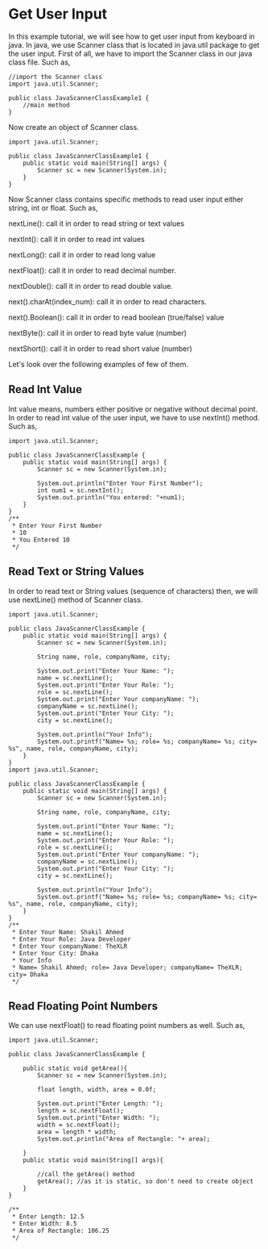# Get User Input

In this example tutorial, we will see how to get user input from keyboard in java. In java, we use Scanner class that is located in java.util package to get the user input. First of all, we have to import the Scanner class in our java class file. Such as,

```
//import the Scanner class
import java.util.Scanner;

public class JavaScannerClassExample1 {
    //main method
}
```

Now create an object of Scanner class.

```
import java.util.Scanner;

public class JavaScannerClassExample1 {
    public static void main(String[] args) {
        Scanner sc = new Scanner(System.in);
    }
}
```

Now Scanner class contains specific methods to read user input either string, int or float. Such as,

nextLine(): call it in order to read string or text values

nextInt(): call it in order to read int values

nextLong(): call it in order to read long value

nextFloat(): call it in order to read decimal number.

nextDouble(): call it in order to read double value.

next().charAt(index_num): call it in order to read characters.

next().Boolean(): call it in order to read boolean (true/false) value

nextByte(): call it in order to read byte value (number)

nextShort(): call it in order to read short value (number)


Let's look over the following examples of few of them.


## Read Int Value 

Int value means, numbers either positive or negative without decimal point. In order to read int value of the user input, we have to use nextInt() method. Such as,

```
import java.util.Scanner;

public class JavaScannerClassExample {
    public static void main(String[] args) {
        Scanner sc = new Scanner(System.in);

        System.out.println("Enter Your First Number");
        int num1 = sc.nextInt();
        System.out.println("You entered: "+num1);
    }
}
/**
 * Enter Your First Number
 * 10
 * You Entered 10
 */
```

## Read Text or String Values

In order to read text or String values (sequence of characters) then, we will use nextLine() method of Scanner class.

```
import java.util.Scanner;

public class JavaScannerClassExample {
    public static void main(String[] args) {
        Scanner sc = new Scanner(System.in);

        String name, role, companyName, city;

        System.out.print("Enter Your Name: ");
        name = sc.nextLine();
        System.out.print("Enter Your Role: ");
        role = sc.nextLine();
        System.out.print("Enter Your companyName: ");
        companyName = sc.nextLine();
        System.out.print("Enter Your City: ");
        city = sc.nextLine();

        System.out.println("Your Info");
        System.out.printf("Name= %s; role= %s; companyName= %s; city= %s", name, role, companyName, city);
    }
}
import java.util.Scanner;

public class JavaScannerClassExample {
    public static void main(String[] args) {
        Scanner sc = new Scanner(System.in);

        String name, role, companyName, city;

        System.out.print("Enter Your Name: ");
        name = sc.nextLine();
        System.out.print("Enter Your Role: ");
        role = sc.nextLine();
        System.out.print("Enter Your companyName: ");
        companyName = sc.nextLine();
        System.out.print("Enter Your City: ");
        city = sc.nextLine();

        System.out.println("Your Info");
        System.out.printf("Name= %s; role= %s; companyName= %s; city= %s", name, role, companyName, city);
    }
}
/**
 * Enter Your Name: Shakil Ahmed
 * Enter Your Role: Java Developer
 * Enter Your companyName: TheXLR
 * Enter Your City: Dhaka
 * Your Info
 * Name= Shakil Ahmed; role= Java Developer; companyName= TheXLR; city= Dhaka
 */
```

## Read Floating Point Numbers

We can use nextFloat() to read floating point numbers as well. Such as,

```
import java.util.Scanner;

public class JavaScannerClassExample {

    public static void getArea(){
        Scanner sc = new Scanner(System.in);

        float length, width, area = 0.0f;

        System.out.print("Enter Length: ");
        length = sc.nextFloat();
        System.out.print("Enter Width: ");
        width = sc.nextFloat();
        area = length * width;
        System.out.println("Area of Rectangle: "+ area);

    }
    public static void main(String[] args){

        //call the getArea() method
        getArea(); //as it is static, so don't need to create object
    }
}

/**
 * Enter Length: 12.5
 * Enter Width: 8.5
 * Area of Rectangle: 106.25
 */
```